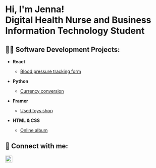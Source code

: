<h1>Hi, I'm Jenna! <br/> Digital Health Nurse and Business Information Technology Student
  
<h2>👨‍💻 Software Development Projects:</h2>

- <b> React </b>
  - [Blood pressure tracking form](https://github.com/ojesa040-xamk/verenpaineen_seurantalomake)
 
- <b> Python </b>
  - [Currency conversion](https://github.com/ojesa040-xamk/CurrencyConversion.git)

- <b> Framer </b>
  - [Used toys shop](https://github.com/ojesa040-xamk/Toyshop.git)

- <b> HTML & CSS </b>
  - [Online album](https://github.com/ojesa040-xamk/Verkkoalbumi.git)

<h2>             🤳 Connect with me:</h2>

[<img align="left" alt="JennaSalmi | LinkedIn" width="22px" src="https://cdn.jsdelivr.net/npm/simple-icons@v3/icons/linkedin.svg" />][linkedin]

[linkedin]: www.linkedin.com/in/jenna-salmi-a461122b7


